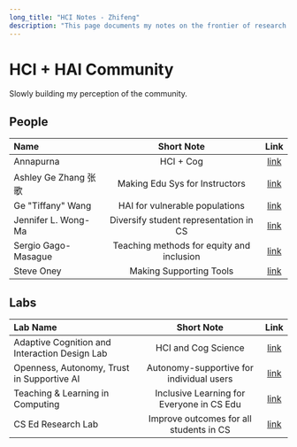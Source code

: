 ```yaml
---
long_title: "HCI Notes - Zhifeng"
description: "This page documents my notes on the frontier of research in HCI."
---
```


# HCI + HAI Community

Slowly building my perception of the community.

## People

| Name                 |                Short Note                 |                      Link                       |
| :------------------- | :---------------------------------------: | :---------------------------------------------: |
| Annapurna            |                 HCI + Cog                 |     [link](https://apvadaparty.github.io/)      |
| Ashley Ge Zhang 张歌 |      Making Edu Sys for Instructors       |         [link](https://gezhangrp.com/)          |
| Ge "Tiffany" Wang    |      HAI for vulnerable populations       |       [link](https://tiffanygewang.com/)        |
| Jennifer L. Wong-Ma  |  Diversify student representation in CS   |  [link](https://jenniferwong.gitlab.io/jwong/)  |
| Sergio Gago-Masague  | Teaching methods for equity and inclusion | [link](https://faculty.sites.uci.edu/sgagomas/) |
| Steve Oney           |          Making Supporting Tools          |       [link](https://from.so/Steve_Oney/)       |

## Labs

| Lab Name                                      |                Short Note                 |                                Link                                 |
| :-------------------------------------------- | :---------------------------------------: | :-----------------------------------------------------------------: |
| Adaptive Cognition and Interaction Design Lab |            HCI and Cog Science            |         [link](https://jessiechinlab.ischool.illinois.edu/)         |
| Openness, Autonomy, Trust in Supportive AI    | Autonomy-supportive for individual users  |               [link](https://tiffanygewang.com/lab/)                |
| Teaching & Learning in Computing              | Inclusive Learning for Everyone in CS Edu |                  [link](https://tlc.ics.uci.edu/)                   |
| CS Ed Research Lab                            |  Improve outcomes for all students in CS  | [link](https://sites.google.com/ucsd.edu/cs-ed-research-group/home) |
